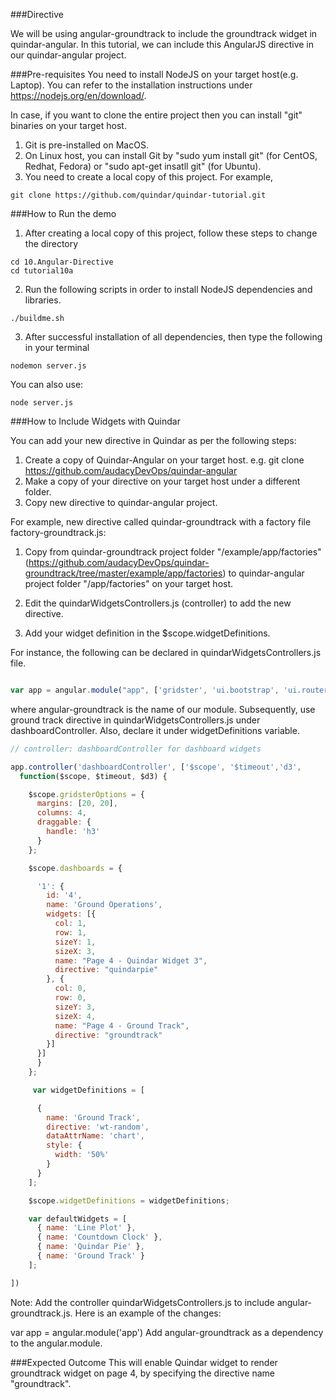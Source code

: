 ###Directive

We will be using angular-groundtrack to include the groundtrack widget in quindar-angular. In this tutorial, we can include this AngularJS directive in our quindar-angular project.

###Pre-requisites
You need to install NodeJS on your target host(e.g. Laptop). You can refer to the installation instructions under https://nodejs.org/en/download/.

In case, if you want to clone the entire project then you can install "git" binaries on your target host.

1. Git is pre-installed on MacOS.
2. On Linux host, you can install Git by "sudo yum install git" (for CentOS, Redhat, Fedora) or "sudo apt-get insatll git" (for Ubuntu).
3. You need to create a local copy of this project. For example,

```
git clone https://github.com/quindar/quindar-tutorial.git
 ```

###How to Run the demo
1. After creating a local copy of this project, follow these steps to change the directory

```
cd 10.Angular-Directive
cd tutorial10a
```

2. Run the following scripts in order to install NodeJS dependencies and libraries.

```
./buildme.sh

```

3. After successful installation of all dependencies, then type the following in your terminal

```
nodemon server.js

```
You can also use:

```
node server.js
```

###How to Include Widgets with Quindar

You can add your new directive in Quindar as per the following steps:

1. Create a copy of Quindar-Angular on your target host. e.g. git clone https://github.com/audacyDevOps/quindar-angular
2. Make a copy of your directive on your target host under a different folder.
3. Copy new directive to quindar-angular project.

For example, new directive called quindar-groundtrack with a factory file factory-groundtrack.js:

1. Copy from quindar-groundtrack project folder "/example/app/factories" (https://github.com/audacyDevOps/quindar-groundtrack/tree/master/example/app/factories)
to quindar-angular project folder "/app/factories" on your target host.

2. Edit the quindarWidgetsControllers.js (controller) to add the new directive.

3. Add your widget definition in the $scope.widgetDefinitions.


For instance, the following can be declared in quindarWidgetsControllers.js file.

```javascript

var app = angular.module("app", ['gridster', 'ui.bootstrap', 'ui.router','angular-groundtrack','d3','angular-lineplot']);

```
where angular-groundtrack is the name of our module. Subsequently, use ground track directive in quindarWidgetsControllers.js under dashboardController. Also, declare it under widgetDefinitions variable.

```javascript
// controller: dashboardController for dashboard widgets

app.controller('dashboardController', ['$scope', '$timeout','d3',
  function($scope, $timeout, $d3) {

    $scope.gridsterOptions = {
      margins: [20, 20],
      columns: 4,
      draggable: {
        handle: 'h3'
      }
    };

    $scope.dashboards = {

      '1': {
        id: '4',
        name: 'Ground Operations',
        widgets: [{
          col: 1,
          row: 1,
          sizeY: 1,
          sizeX: 3,
          name: "Page 4 - Quindar Widget 3",
          directive: "quindarpie"
        }, {
          col: 0,
          row: 0,
          sizeY: 3,
          sizeX: 4,
          name: "Page 4 - Ground Track",
          directive: "groundtrack"
        }]
      }]
      }
    };

     var widgetDefinitions = [

      {
        name: 'Ground Track',
        directive: 'wt-random',
        dataAttrName: 'chart',
        style: {
          width: '50%'
        }
      }
    ];

    $scope.widgetDefinitions = widgetDefinitions;

    var defaultWidgets = [
      { name: 'Line Plot' },
      { name: 'Countdown Clock' },
      { name: 'Quindar Pie' },
      { name: 'Ground Track' }
    ];

])

```

Note: Add the controller quindarWidgetsControllers.js to include angular-groundtrack.js. Here is an example of the changes:

var app = angular.module('app')
Add angular-groundtrack as a dependency to the angular.module.

###Expected Outcome
This will enable Quindar widget to render groundtrack widget on page 4, by specifying the directive name "groundtrack".
